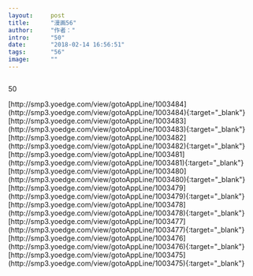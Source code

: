 ```yaml
---
layout:     post
title:      "漫画56"
author:     "作者："
intro:      "50"
date:       "2018-02-14 16:56:51"
tags:       "56"
image:      ""
---
```

<div style="text-align: center">
<p><img src=""/></p>
</div>
<p class="post-meta">
<span>50</span>
</p>
[http://smp3.yoedge.com/view/gotoAppLine/1003484](http://smp3.yoedge.com/view/gotoAppLine/1003484){:target="_blank"}
[http://smp3.yoedge.com/view/gotoAppLine/1003483](http://smp3.yoedge.com/view/gotoAppLine/1003483){:target="_blank"}
[http://smp3.yoedge.com/view/gotoAppLine/1003482](http://smp3.yoedge.com/view/gotoAppLine/1003482){:target="_blank"}
[http://smp3.yoedge.com/view/gotoAppLine/1003481](http://smp3.yoedge.com/view/gotoAppLine/1003481){:target="_blank"}
[http://smp3.yoedge.com/view/gotoAppLine/1003480](http://smp3.yoedge.com/view/gotoAppLine/1003480){:target="_blank"}
[http://smp3.yoedge.com/view/gotoAppLine/1003479](http://smp3.yoedge.com/view/gotoAppLine/1003479){:target="_blank"}
[http://smp3.yoedge.com/view/gotoAppLine/1003478](http://smp3.yoedge.com/view/gotoAppLine/1003478){:target="_blank"}
[http://smp3.yoedge.com/view/gotoAppLine/1003477](http://smp3.yoedge.com/view/gotoAppLine/1003477){:target="_blank"}
[http://smp3.yoedge.com/view/gotoAppLine/1003476](http://smp3.yoedge.com/view/gotoAppLine/1003476){:target="_blank"}
[http://smp3.yoedge.com/view/gotoAppLine/1003475](http://smp3.yoedge.com/view/gotoAppLine/1003475){:target="_blank"}


